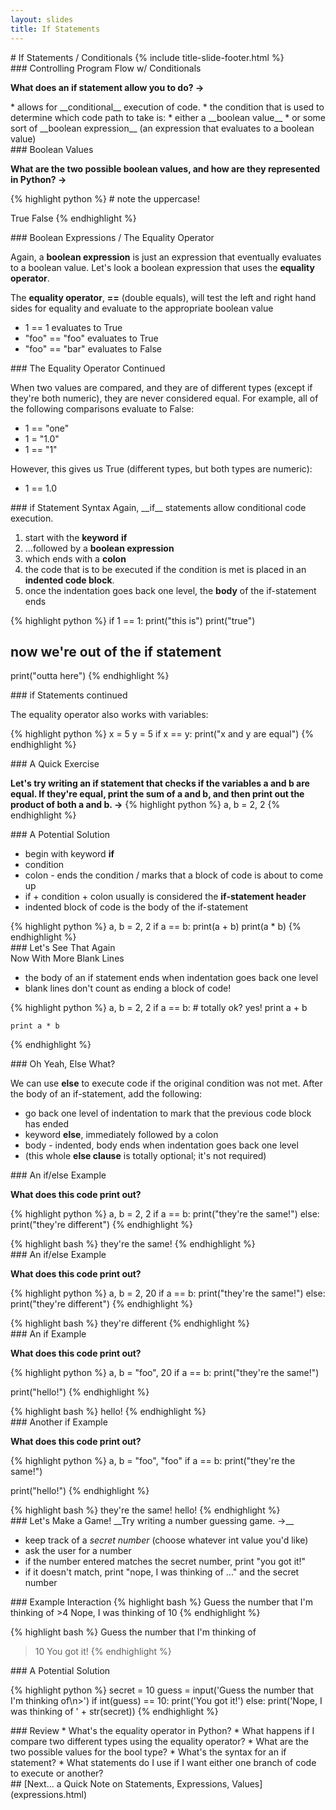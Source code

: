 ```yaml
---
layout: slides
title: If Statements 
---
```


<section markdown="block" class="title-slide">
#  If Statements / Conditionals
{% include title-slide-footer.html %}
</section>

<section markdown="block">
###  Controlling Program Flow w/ Conditionals

__What does an if statement allow you to do? &rarr;__

<div class="incremental" markdown="block">
* allows for __conditional__ execution of code.
* the condition that is used to determine which code path to take is:
	* either a __boolean value__ 
	* or some sort of __boolean expression__ (an expression that evaluates to a boolean value)
</div>
</section>

<section markdown="block">
###  Boolean Values

__What are the two possible boolean values, and how are they represented in Python? &rarr;__

<div class="incremental" markdown="block">
{% highlight python %}
#  note the uppercase!

True
False
{% endhighlight %}
</div>
</section>


<section markdown="block">
###  Boolean Expressions / The Equality Operator

Again, a  __boolean expression__ is just an expression that eventually evaluates to a boolean value.  Let's look a boolean expression that uses the __equality operator__.

The __equality operator__, __==__ (double equals), will test the left and right hand sides for equality and evaluate to the appropriate boolean value

* 1 == 1 evaluates to True
* "foo" == "foo" evaluates to True
* "foo" == "bar" evaluates to False


</section>

<section markdown="block">
###  The Equality Operator Continued

When two values are compared, and they are of different types (except if they're both numeric), they are never considered equal.  For example, all of the following comparisons evaluate to False:

* 1 == "one"
* 1 = "1.0"
* 1 == "1" 

However, this gives us True (different types, but both types are numeric):

* 1 == 1.0

</section>

<section markdown="block">
###  if Statement Syntax
Again, __if__ statements allow conditional code execution.

1. start with the __keyword__ __if__
2. ...followed by a __boolean expression__ 
3. which ends with a __colon__
4. the code that is to be executed if the condition is met is placed in an __indented code block__.
5. once the indentation goes back one level, the __body__ of the if-statement ends

{% highlight python %}
if 1 == 1:
	print("this is")
	print("true")

#  now we're out of the if statement
print("outta here")
{% endhighlight %}

</section>

<section markdown="block">
###  if Statements continued

The equality operator also works with variables:

{% highlight python %}
x = 5
y = 5
if x == y:
	print("x and y are equal")
{% endhighlight %}
</section>


<section markdown="block">
###  A Quick Exercise

__Let's try writing an if statement that checks if the variables a and b are equal.  If they're equal, print the sum of a and b, and then print out the product of both a and b. &rarr;__
{% highlight python %}
a, b = 2, 2 
{% endhighlight %}
</section>

<section markdown="block">
###  A Potential Solution 

* begin with keyword __if__
* condition
* colon - ends the condition / marks that a block of code is about to come up
* if + condition + colon usually is considered the __if-statement header__
* indented block of code is the body of the if-statement

<div class="incremental" markdown="block">
{% highlight python %}
a, b = 2, 2 
if a == b:
	print(a + b)
	print(a * b)
{% endhighlight %}
</div>
</section>

<section markdown="block">
###  Let's See That Again
<aside>Now With More Blank Lines</aside>

* the body of an if statement ends when indentation goes back one level
* blank lines don't count as ending a block of code!

{% highlight python %}
a, b = 2, 2 
if a == b:
	# totally ok?  yes!
	print a + b


	print a * b

{% endhighlight %}
</section>

<section markdown="block">
###  Oh Yeah, Else What?

We can use __else__ to execute code if the original condition was not met.  After the body of an if-statement, add the following:

* go back one level of indentation to mark that the previous code block has ended
* keyword __else__, immediately followed by a colon
* body - indented, body ends when indentation goes back one level
* (this whole __else clause__ is totally optional; it's not required)
</section>

<section markdown="block">
###  An if/else Example

__What does this code print out?__

{% highlight python %}
a, b = 2, 2 
if a == b:
	print("they're the same!")
else:
	print("they're different")
{% endhighlight %}

<div class="incremental" markdown="block">
{% highlight bash %}
they're the same!
{% endhighlight %}
</div>
</section>

<section markdown="block">
###  An if/else Example

__What does this code print out?__

{% highlight python %}
a, b = 2, 20 
if a == b:
	print("they're the same!")
else:
	print("they're different")
{% endhighlight %}

<div class="incremental" markdown="block">
{% highlight bash %}
they're different
{% endhighlight %}
</div>
</section>

<section markdown="block">
###  An if Example

__What does this code print out?__

{% highlight python %}
a, b = "foo", 20 
if a == b:
	print("they're the same!")

print("hello!")
{% endhighlight %}

<div class="incremental" markdown="block">
{% highlight bash %}
hello!
{% endhighlight %}
</div>
</section>

<section markdown="block">
###  Another if Example

__What does this code print out?__

{% highlight python %}
a, b = "foo", "foo" 
if a == b:
	print("they're the same!")

print("hello!")
{% endhighlight %}

<div class="incremental" markdown="block">
{% highlight bash %}
they're the same!
hello!
{% endhighlight %}
</div>
</section>

<section markdown="block">
###   Let's Make a Game!
__Try writing a number guessing game. &rarr;__  

* keep track of a _secret number_ (choose whatever int value you'd like)
* ask the user for a number
* if the number entered matches the secret number, print "you got it!"
* if it doesn't match, print "nope, I was thinking of ..." and the secret number
</section>

<section markdown="block">
###  Example Interaction
{% highlight bash %}
Guess the number that I'm thinking of
>4
Nope, I was thinking of 10
{% endhighlight %}

{% highlight bash %}
Guess the number that I'm thinking of
>10
You got it!
{% endhighlight %}
</section>

<section markdown="block">
###   A Potential Solution

{% highlight python %}
secret = 10
guess = input('Guess the number that I\'m thinking of\n>')
if int(guess) == 10:
    print('You got it!')
else:
    print('Nope, I was thinking of ' + str(secret))
{% endhighlight %}

</section>

<section markdown="block">
###  Review
* What's the equality operator in Python?
* What happens if I compare two different types using the equality operator?
* What are the two possible values for the bool type?
* What's the syntax for an if statement?
* What statements do I use if I want either one branch of code to execute or another?
</section>

<section markdown="block">
##  [Next... a Quick Note on Statements, Expressions, Values](expressions.html)
</section>
